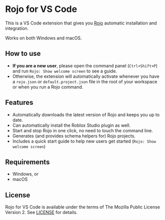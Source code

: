 # Rojo for VS Code

This is a VS Code extension that gives you [Rojo](https://github.com/rojo-rbx/rojo) automatic installation and integration.

Works on both Windows and macOS.

## How to use

- **If you are a new user**, please open the command panel (`Ctrl+Shift+P`) and run `Rojo: Show welcome screen` to see a guide.
- Otherwise, the extension will automatically activate whenever you have a `rojo.json` or `default.project.json` file in the root of your workspace or when you run a Rojo command.

## Features

- Automatically downloads the latest version of Rojo and keeps you up to date.
- Can automatically install the Roblox Studio plugin as well.
- Start and stop Rojo in one click, no need to touch the command line.
- Generates (and provides schema helpers for) Rojo projects.
- Includes a quick start guide to help new users get started (`Rojo: Show welcome screen`)

## Requirements

- Windows, or
- macOS

## License

Rojo for VS Code is available under the terms of The Mozilla Public License Version 2. See [LICENSE](LICENSE) for details.
